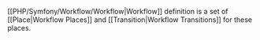 [[PHP/Symfony/Workflow/Workflow|Workflow]] definition is a set of [[Place|Workflow Places]] and [[Transition|Workflow Transitions]] for these places.

